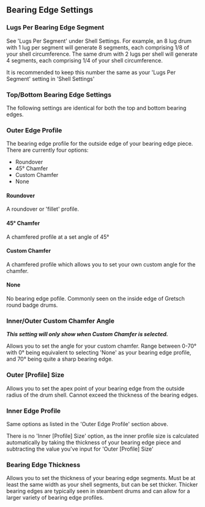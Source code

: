 ## Bearing Edge Settings

### Lugs Per Bearing Edge Segment
See 'Lugs Per Segment' under Shell Settings. For example, an 8 lug drum with 1 lug per segment will generate 8 segments, each comprising 1/8 of your shell circumference. The same drum with 2 lugs per shell will generate 4 segments, each comprising 1/4 of your shell circumference.

It is recommended to keep this number the same as your 'Lugs Per Segment' setting in 'Shell Settings'

### Top/Bottom Bearing Edge Settings
The following settings are identical for both the top and bottom bearing edges.

### Outer Edge Profile
The bearing edge profile for the outside edge of your bearing edge piece. There are currently four options:
- Roundover
- 45° Chamfer
- Custom Chamfer
- None

#### Roundover
A roundover or 'fillet' profile.

#### 45° Chamfer
A chamfered profile at a set angle of 45°

#### Custom Chamfer
A chamfered profile which allows you to set your own custom angle for the chamfer.

#### None
No bearing edge pofile. Commonly seen on the inside edge of Gretsch round badge drums.

### Inner/Outer Custom Chamfer Angle
***This setting will only show when Custom Chamfer is selected.***

Allows you to set the angle for your custom chamfer. Range between 0-70° with 0° being equivalent to selecting 'None' as your bearing edge profile, and 70° being quite a sharp bearing edge.

### Outer [Profile] Size
Allows you to set the apex point of your bearing edge from the outside radius of the drum shell. Cannot exceed the thickness of the bearing edges.

### Inner Edge Profile
Same options as listed in the 'Outer Edge Profile' section above.

There is no 'Inner [Profile] Size' option, as the inner profile size is calculated automatically by taking the thickness of your bearing edge piece and subtracting the value you've input for 'Outer [Profile] Size'

### Bearing Edge Thickness
Allows you to set the thickness of your bearing edge segments. Must be at least the same width as your shell segments, but can be set thicker. Thicker bearing edges are typically seen in steambent drums and can allow for a larger variety of bearing edge profiles.
